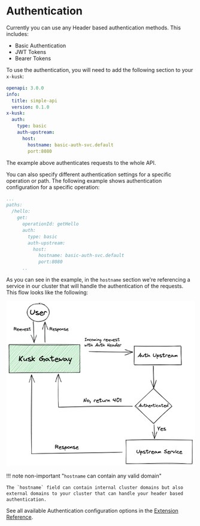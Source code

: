# Authentication

Currently you can use any Header based authentication methods. This includes:
- Basic Authentication
- JWT Tokens
- Bearer Tokens

To use the authentication, you will need to add the following section to your `x-kusk`:

```yaml
openapi: 3.0.0
info:
  title: simple-api
  version: 0.1.0
x-kusk:
  auth:
    type: basic
    auth-upstream:
      host:
        hostname: basic-auth-svc.default
        port:8080
```

The example above authenticates requests to the whole API.

You can also specify different authentication settings for a specific operation or path. The following example shows authentication configuration for a specific operation:

```yaml
...
paths:
  /hello:
    get:
      operationId: getHello
      auth:
        type: basic
        auth-upstream:
          host:
            hostname: basic-auth-svc.default
            port:8080
      ..
```

As you can see in the example, in the `hostname` section we're referencing a service in our cluster that will handle the authentication of the requests. This flow looks like the following: 

![kusk-gateway basic-auth diagram](../img/basic-auth.png)

!!! note non-important "`hostname` can contain any valid domain"

    The `hostname` field can contain internal cluster domains but also external domains to your cluster that can handle your header based authentication.

See all available Authentication configuration options in the [Extension Reference](../../reference/extension/#authentication).
